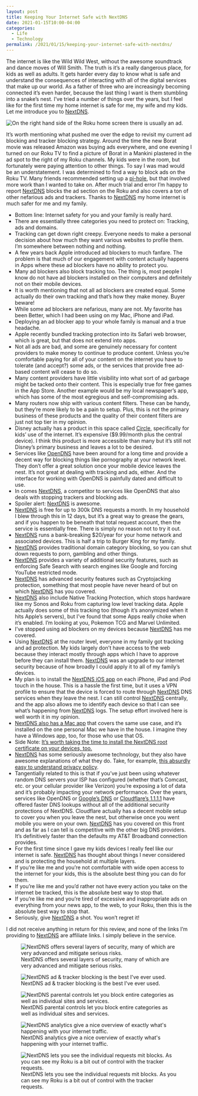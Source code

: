 ```yaml
---
layout: post
title: Keeping Your Internet Safe with NextDNS
date: 2021-01-15T10:00-04:00
categories:
  - Life
  - Technology
permalink: /2021/01/15/keeping-your-internet-safe-with-nextdns/
---
```


The internet is like the Wild Wild West, without the awesome soundtrack and dance moves of Will Smith. The truth is it’s a really dangerous place, for kids as well as adults. It gets harder every day to know what is safe and understand the consequences of interacting with all of the digital services that make up our world. As a father of three who are increasingly becoming connected it’s even harder, because the last thing I want is them stumbling into a snake’s nest. I’ve tried a number of things over the years, but I feel like for the first time my home internet is safe for me, my wife and my kids. Let me introduce you to [NextDNS](https://nextdns.io).

<!-- excerpt -->

<img src="{{site.url}}/assets/nextdns-rokutv.jpg" srcset="{{site.url}}/assets/nextdns-rokutv.jpg, {{site.url}}/assets/nextdns-rokutv@2x.jpg 2x" alt="On the right hand side of the Roku home screen there is usually an ad." class="post-img" />

It’s worth mentioning what pushed me over the edge to revisit my current ad blocking and tracker blocking strategy. Around the time the new Borat movie was released Amazon was buying ads everywhere, and one evening I turned on our Roku TV to find a picture of Borat in a Mankini plastered in the ad spot to the right of my Roku channels. My kids were in the room, but fortunately were paying attention to other things. To say I was mad would be an understatement. I was determined to find a way to block ads on the Roku TV. Many friends recommended setting up a [pi-hole](https://pi-hole.net), but that involved more work than I wanted to take on. After much trial and error I’m happy to report [NextDNS](https://nextdns.io) blocks the ad section on the Roku and also covers a ton of other nefarious ads and trackers. Thanks to [NextDNS](https://nextdns.io) my home internet is much safer for me and my family.

* Bottom line: Internet safety for you and your family is really hard.
* There are essentially three categories you need to protect on: Tracking, ads and domains.
* Tracking can get down right creepy. Everyone needs to make a personal decision about how much they want various websites to profile them. I’m somewhere between nothing and nothing.
* A few years back Apple introduced ad blockers to much fanfare. The problem is that much of our engagement with content actually happens in Apps where these ad blockers have no ability to protect you.
* Many ad blockers also block tracking too. The thing is, most people I know do not have ad blockers installed on their computers and definitely not on their mobile devices.
* It is worth mentioning that not all ad blockers are created equal. Some actually do their own tracking and that’s how they make money. Buyer beware!
* While some ad blockers are nefarious, many are not. My favorite has been Better, which I had been using on my Mac, iPhone and iPad.
* Deploying an ad blocker app to your whole family is manual and a true headache.
* Apple recently bundled tracking protection into its Safari web browser, which is great, but that does not extend into apps.
* Not all ads are bad, and some are genuinely necessary for content providers to make money to continue to produce content. Unless you’re comfortable paying for all of your content on the internet you have to tolerate (and accept?) some ads, or the services that provide free ad-based content will cease to do so.
* Many content providers have little visibility into what sort of ad garbage might be tacked onto their content. This is especially true for free games in the App Store. Another example would be my local newspaper’s app, which has some of the most egregious and self-compromising ads.
* Many routers now ship with various content filters. These can be handy, but they’re more likely to be a pain to setup. Plus, this is not the primary business of these products and the quality of their content filters are just not top tier in my opinion.
* Disney actually has a product in this space called [Circle](https://meetcircle.com), specifically for kids’ use of the internet. It’s expensive ($9.99/month plus the central device). I think this product is more accessible than many but it’s still not Disney’s primary business and leaves a lot to be desired.
* Services like [OpenDNS](http://opendns.com) have been around for a long time and provide a decent way for blocking things like pornography at your network level. They don’t offer a great solution once your mobile device leaves the nest. It’s not great at dealing with tracking and ads, either. And the interface for working with OpenDNS is painfully dated and difficult to use.
* In comes [NextDNS](https://nextdns.io), a competitor to services like OpenDNS that also deals with stopping trackers and blocking ads.
* Spoiler alert: [NextDNS](https://nextdns.io) is awesome.
* [NextDNS](https://nextdns.io) is free for up to 300k DNS requests a month. In my household I blew through this in 12 days, but it’s a great way to grease the gears, and if you happen to be beneath that total request account, then the service is essentially free. There is simply no reason not to try it out.
* [NextDNS](https://nextdns.io) runs a bank-breaking $20/year for your home network and associated devices. This is half a trip to Burger King for my family.
* [NextDNS](https://nextdns.io) provides traditional domain category blocking, so you can shut down requests to porn, gambling and other things.
* [NextDNS](https://nextdns.io) provides a variety of additional security features, such as enforcing Safe Search with search engines like Google and forcing YouTube restricted mode.
* [NextDNS](https://nextdns.io) has advanced security features such as Cryptojacking protection, something that most people have never heard of but on which [NextDNS](https://nextdns.io) has you covered.
* [NextDNS](https://nextdns.io) also include Native Tracking Protection, which stops hardware like my Sonos and Roku from capturing low level tracking data. Apple actually does some of this tracking too (though it’s anonymized when it hits Apple’s servers), but I’ve found that some Apps really choke when it’s enabled. I’m looking at you, Pokemon TCG and Marvel Unlimited.
* I’ve stopped using ad blockers on my devices because [NextDNS](https://nextdns.io) has me covered.
* Using [NextDNS](https://nextdns.io) at the router level, everyone in my family got tracking and ad protection. My kids largely don’t have access to the web because they interact mostly through apps which I have to approve before they can install them. [NextDNS](https://nextdns.io) was an upgrade to our internet security because of how broadly I could apply it to all of my family’s devices.
* My plan is to install the [NextDNS iOS app](https://apps.apple.com/ca/app/nextdns/id1463342498) on each iPhone, iPad and iPod touch in the house. This is a hassle the first time, but it uses a VPN profile to ensure that the device is forced to route through [NextDNS](https://nextdns.io) DNS services when they leave the nest. I can still control [NextDNS](https://nextdns.io) centrally, and the app also allows me to identify each device so that I can see what’s happening from [NextDNS](https://nextdns.io) logs. The setup effort involved here is well worth it in my opinion.
* [NextDNS also has a Mac app](https://apps.apple.com/app/nextdns/id1464122853) that covers the same use case, and it’s installed on the one personal Mac we have in the house. I imagine they have a Windows app, too, for those who use that OS.
* Side Note: [It’s worth taking the time to install the NextDNS root certificate on your devices, too.](https://help.nextdns.io/t/g9hmv0a/how-to-install-and-trust-nextdns-root-ca)
* [NextDNS](https://nextdns.io) has some seriously awesome technology, but they also have awesome explanations of what they do. Take, for example, [this absurdly easy to understand privacy policy](https://nextdns.io/privacy).
* Tangentially related to this is that if you’ve just been using whatever random DNS servers your ISP has configured (whether that’s Comcast, etc. or your cellular provider like Verizon) you’re exposing a lot of data and it’s probably impacting your network performance. Over the years, services like OpenDNS or [Google’s DNS](https://developers.google.com/speed/public-dns/) or [Cloudflare’s 1.1.1.1](https://www.cloudflare.com/learning/dns/what-is-1.1.1.1/) have offered faster DNS lookups without all of the additional security protections of NextDNS. Cloudflare actually has a decent mobile setup to cover you when you leave the nest, but otherwise once you went mobile you were on your own. [NextDNS](https://nextdns.io) has you covered on this front and as far as I can tell is competitive with the other big DNS providers. It’s definitively faster than the defaults my AT&T Broadband connection provides.
* For the first time since I gave my kids devices I really feel like our internet is safe. [NextDNS](https://nextdns.io) has thought about things I never considered and is protecting the household at multiple layers.
* If you’re like me and you’re not comfortable with wide open access to the internet for your kids, this is the absolute best thing you can do for them.
* If you’re like me and you’d rather not have every action you take on the internet be tracked, this is the absolute best way to stop that.
* If you’re like me and you’re tired of excessive and inappropriate ads on everything from your news app, to the web, to your Roku, then this is the absolute best way to stop that.
* Seriously, give [NextDNS](https://nextdns.io) a shot. You won’t regret it!

I did not receive anything in return for this review, and none of the links I’m providing to [NextDNS](https://nextdns.io) are affiliate links. I simply believe in the service.

<figure>
<img src="{{site.url}}/assets/nextdns-security.jpg" srcset="{{site.url}}/assets/nextdns-security.jpg, {{site.url}}/assets/nextdns-security@2x.jpg 2x" alt="NextDNS offers several layers of security, many of which are very advanced and mitigate serious risks." class="post-img" />
<figcaption>NextDNS offers several layers of security, many of which are very advanced and mitigate serious risks.</figcaption>
</figure>

<figure>
<img src="{{site.url}}/assets/nextdns-privacy.jpg" srcset="{{site.url}}/assets/nextdns-privacy.jpg, {{site.url}}/assets/nextdns-privacy@2x.jpg 2x" alt="NextDNS ad & tracker blocking is the best I've ever used." class="post-img" />
<figcaption>NextDNS ad & tracker blocking is the best I've ever used.</figcaption>
</figure>

<figure>
<img src="{{site.url}}/assets/nextdns-parental-control.jpg" srcset="{{site.url}}/assets/nextdns-parental-control.jpg, {{site.url}}/assets/nextdns-parental-control@2x.jpg 2x" alt="NextDNS parental controls let you block entire categories as well as individual sites and services." class="post-img" />
<figcaption>NextDNS parental controls let you block entire categories as well as individual sites and services.</figcaption>
</figure>

<figure>
<img src="{{site.url}}/assets/nextdns-analytics.jpg" srcset="{{site.url}}/assets/nextdns-analytics.jpg, {{site.url}}/assets/nextdns-analytics@2x.jpg 2x" alt="NextDNS analytics give a nice overview of exactly what's happening with your internet traffic." class="post-img" />
<figcaption>NextDNS analytics give a nice overview of exactly what's happening with your internet traffic.</figcaption>
</figure>

<figure>
<img src="{{site.url}}/assets/nextdns-logs.jpg" srcset="{{site.url}}/assets/nextdns-logs.jpg, {{site.url}}/assets/nextdns-logs@2x.jpg 2x" alt="NextDNS lets you see the individual requests mit blocks. As you can see my Roku is a bit out of control with the tracker requests." class="post-img" />
<figcaption>NextDNS lets you see the individual requests mit blocks. As you can see my Roku is a bit out of control with the tracker requests.</figcaption>
</figure>

